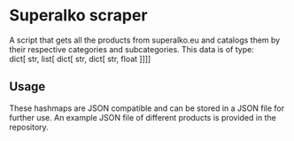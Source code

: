 # Superalko scraper
A script that gets all the products from superalko.eu and catalogs them by their respective categories and subcategories. This data is of type: <br />
dict[ str, list[ dict[ str, dict[ str, float ]]]] <br />

## Usage
These hashmaps are JSON compatible and can be stored in a JSON file for further use. An example JSON file of different products is provided in the repository.
